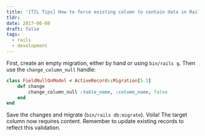 ```yaml
---
title: '[TIL Tips] How to force existing column to contain data in Rails'
tldr:
date: 2017-06-08
draft: false
tags:
  - rails
  - development
---
```

First, create an empty migration, either by hand or using `bin/rails g`. Then use the `change_column_null` handle:

```ruby
class FieldNullOnModel < ActiveRecord::Migration[5.1]
	def change
		change_column_null :table_name, :column_name, false
	end
end
```

Save the changes and migrate (`bin/rails db:migrate`). Voila! The target column now requires content. Remember to update existing records to reflect this validation.
